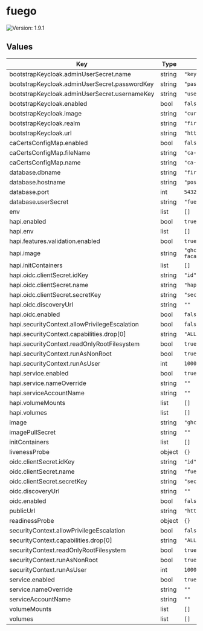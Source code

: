 # fuego

![Version: 1.9.1](https://img.shields.io/badge/Version-1.9.1-informational?style=flat-square)

## Values

| Key | Type | Default | Description |
|-----|------|---------|-------------|
| bootstrapKeycloak.adminUserSecret.name | string | `"keycloak-admin"` |  |
| bootstrapKeycloak.adminUserSecret.passwordKey | string | `"password"` |  |
| bootstrapKeycloak.adminUserSecret.usernameKey | string | `"username"` |  |
| bootstrapKeycloak.enabled | bool | `false` |  |
| bootstrapKeycloak.image | string | `"curlimages/curl:8.15.0"` |  |
| bootstrapKeycloak.realm | string | `"firemetrics"` |  |
| bootstrapKeycloak.url | string | `"https://example.com/auth"` |  |
| caCertsConfigMap.enabled | bool | `false` |  |
| caCertsConfigMap.fileName | string | `"ca-certificates.crt"` |  |
| caCertsConfigMap.name | string | `"ca-certs"` |  |
| database.dbname | string | `"firemetrics"` |  |
| database.hostname | string | `"postgres"` |  |
| database.port | int | `5432` |  |
| database.userSecret | string | `"fuego-user"` |  |
| env | list | `[]` |  |
| hapi.enabled | bool | `true` |  |
| hapi.env | list | `[]` |  |
| hapi.features.validation.enabled | bool | `true` |  |
| hapi.image | string | `"ghcr.io/firemetrics/fmx-hapi-facade:0.1.6"` |  |
| hapi.initContainers | list | `[]` |  |
| hapi.oidc.clientSecret.idKey | string | `"id"` |  |
| hapi.oidc.clientSecret.name | string | `"hapi-oidc-client"` |  |
| hapi.oidc.clientSecret.secretKey | string | `"secret"` |  |
| hapi.oidc.discoveryUrl | string | `""` |  |
| hapi.oidc.enabled | bool | `false` |  |
| hapi.securityContext.allowPrivilegeEscalation | bool | `false` |  |
| hapi.securityContext.capabilities.drop[0] | string | `"ALL"` |  |
| hapi.securityContext.readOnlyRootFilesystem | bool | `true` |  |
| hapi.securityContext.runAsNonRoot | bool | `true` |  |
| hapi.securityContext.runAsUser | int | `1000` |  |
| hapi.service.enabled | bool | `true` |  |
| hapi.service.nameOverride | string | `""` |  |
| hapi.serviceAccountName | string | `""` |  |
| hapi.volumeMounts | list | `[]` |  |
| hapi.volumes | list | `[]` |  |
| image | string | `"ghcr.io/firemetrics/fuego:dfb02edc"` |  |
| imagePullSecret | string | `""` |  |
| initContainers | list | `[]` |  |
| livenessProbe | object | `{}` |  |
| oidc.clientSecret.idKey | string | `"id"` |  |
| oidc.clientSecret.name | string | `"fuego-oidc-client"` |  |
| oidc.clientSecret.secretKey | string | `"secret"` |  |
| oidc.discoveryUrl | string | `""` |  |
| oidc.enabled | bool | `false` |  |
| publicUrl | string | `"http://example.com/fhir"` |  |
| readinessProbe | object | `{}` |  |
| securityContext.allowPrivilegeEscalation | bool | `false` |  |
| securityContext.capabilities.drop[0] | string | `"ALL"` |  |
| securityContext.readOnlyRootFilesystem | bool | `true` |  |
| securityContext.runAsNonRoot | bool | `true` |  |
| securityContext.runAsUser | int | `1000` |  |
| service.enabled | bool | `true` |  |
| service.nameOverride | string | `""` |  |
| serviceAccountName | string | `""` |  |
| volumeMounts | list | `[]` |  |
| volumes | list | `[]` |  |

